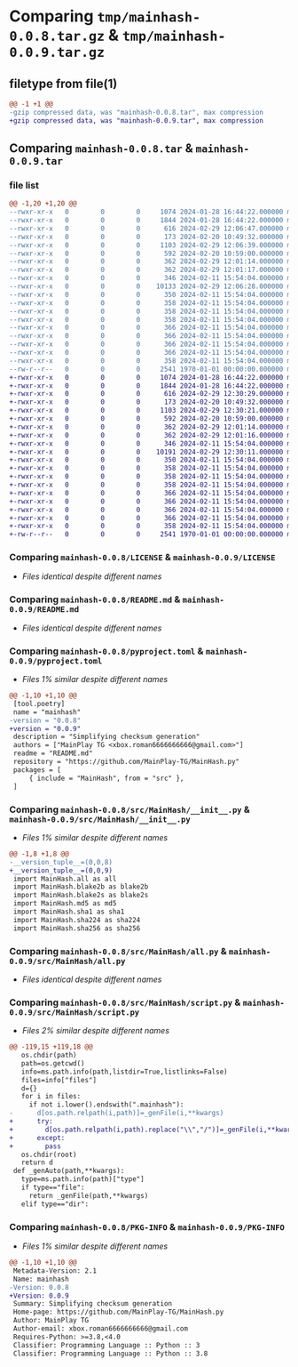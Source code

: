 # Comparing `tmp/mainhash-0.0.8.tar.gz` & `tmp/mainhash-0.0.9.tar.gz`

## filetype from file(1)

```diff
@@ -1 +1 @@
-gzip compressed data, was "mainhash-0.0.8.tar", max compression
+gzip compressed data, was "mainhash-0.0.9.tar", max compression
```

## Comparing `mainhash-0.0.8.tar` & `mainhash-0.0.9.tar`

### file list

```diff
@@ -1,20 +1,20 @@
--rwxr-xr-x   0        0        0     1074 2024-01-28 16:44:22.000000 mainhash-0.0.8/LICENSE
--rwxr-xr-x   0        0        0     1844 2024-01-28 16:44:22.000000 mainhash-0.0.8/README.md
--rwxr-xr-x   0        0        0      616 2024-02-29 12:06:47.000000 mainhash-0.0.8/pyproject.toml
--rwxr-xr-x   0        0        0      173 2024-02-20 10:49:32.000000 mainhash-0.0.8/src/MainHash/__algs.py
--rwxr-xr-x   0        0        0     1103 2024-02-29 12:06:39.000000 mainhash-0.0.8/src/MainHash/__init__.py
--rwxr-xr-x   0        0        0      592 2024-02-20 10:59:00.000000 mainhash-0.0.8/src/MainHash/all.py
--rwxr-xr-x   0        0        0      362 2024-02-29 12:01:14.000000 mainhash-0.0.8/src/MainHash/blake2b.py
--rwxr-xr-x   0        0        0      362 2024-02-29 12:01:17.000000 mainhash-0.0.8/src/MainHash/blake2s.py
--rwxr-xr-x   0        0        0      346 2024-02-11 15:54:04.000000 mainhash-0.0.8/src/MainHash/md5.py
--rwxr-xr-x   0        0        0    10133 2024-02-29 12:06:28.000000 mainhash-0.0.8/src/MainHash/script.py
--rwxr-xr-x   0        0        0      350 2024-02-11 15:54:04.000000 mainhash-0.0.8/src/MainHash/sha1.py
--rwxr-xr-x   0        0        0      358 2024-02-11 15:54:04.000000 mainhash-0.0.8/src/MainHash/sha224.py
--rwxr-xr-x   0        0        0      358 2024-02-11 15:54:04.000000 mainhash-0.0.8/src/MainHash/sha256.py
--rwxr-xr-x   0        0        0      358 2024-02-11 15:54:04.000000 mainhash-0.0.8/src/MainHash/sha384.py
--rwxr-xr-x   0        0        0      366 2024-02-11 15:54:04.000000 mainhash-0.0.8/src/MainHash/sha3_224.py
--rwxr-xr-x   0        0        0      366 2024-02-11 15:54:04.000000 mainhash-0.0.8/src/MainHash/sha3_256.py
--rwxr-xr-x   0        0        0      366 2024-02-11 15:54:04.000000 mainhash-0.0.8/src/MainHash/sha3_384.py
--rwxr-xr-x   0        0        0      366 2024-02-11 15:54:04.000000 mainhash-0.0.8/src/MainHash/sha3_512.py
--rwxr-xr-x   0        0        0      358 2024-02-11 15:54:04.000000 mainhash-0.0.8/src/MainHash/sha512.py
--rw-r--r--   0        0        0     2541 1970-01-01 00:00:00.000000 mainhash-0.0.8/PKG-INFO
+-rwxr-xr-x   0        0        0     1074 2024-01-28 16:44:22.000000 mainhash-0.0.9/LICENSE
+-rwxr-xr-x   0        0        0     1844 2024-01-28 16:44:22.000000 mainhash-0.0.9/README.md
+-rwxr-xr-x   0        0        0      616 2024-02-29 12:30:29.000000 mainhash-0.0.9/pyproject.toml
+-rwxr-xr-x   0        0        0      173 2024-02-20 10:49:32.000000 mainhash-0.0.9/src/MainHash/__algs.py
+-rwxr-xr-x   0        0        0     1103 2024-02-29 12:30:21.000000 mainhash-0.0.9/src/MainHash/__init__.py
+-rwxr-xr-x   0        0        0      592 2024-02-20 10:59:00.000000 mainhash-0.0.9/src/MainHash/all.py
+-rwxr-xr-x   0        0        0      362 2024-02-29 12:01:14.000000 mainhash-0.0.9/src/MainHash/blake2b.py
+-rwxr-xr-x   0        0        0      362 2024-02-29 12:01:16.000000 mainhash-0.0.9/src/MainHash/blake2s.py
+-rwxr-xr-x   0        0        0      346 2024-02-11 15:54:04.000000 mainhash-0.0.9/src/MainHash/md5.py
+-rwxr-xr-x   0        0        0    10191 2024-02-29 12:30:11.000000 mainhash-0.0.9/src/MainHash/script.py
+-rwxr-xr-x   0        0        0      350 2024-02-11 15:54:04.000000 mainhash-0.0.9/src/MainHash/sha1.py
+-rwxr-xr-x   0        0        0      358 2024-02-11 15:54:04.000000 mainhash-0.0.9/src/MainHash/sha224.py
+-rwxr-xr-x   0        0        0      358 2024-02-11 15:54:04.000000 mainhash-0.0.9/src/MainHash/sha256.py
+-rwxr-xr-x   0        0        0      358 2024-02-11 15:54:04.000000 mainhash-0.0.9/src/MainHash/sha384.py
+-rwxr-xr-x   0        0        0      366 2024-02-11 15:54:04.000000 mainhash-0.0.9/src/MainHash/sha3_224.py
+-rwxr-xr-x   0        0        0      366 2024-02-11 15:54:04.000000 mainhash-0.0.9/src/MainHash/sha3_256.py
+-rwxr-xr-x   0        0        0      366 2024-02-11 15:54:04.000000 mainhash-0.0.9/src/MainHash/sha3_384.py
+-rwxr-xr-x   0        0        0      366 2024-02-11 15:54:04.000000 mainhash-0.0.9/src/MainHash/sha3_512.py
+-rwxr-xr-x   0        0        0      358 2024-02-11 15:54:04.000000 mainhash-0.0.9/src/MainHash/sha512.py
+-rw-r--r--   0        0        0     2541 1970-01-01 00:00:00.000000 mainhash-0.0.9/PKG-INFO
```

### Comparing `mainhash-0.0.8/LICENSE` & `mainhash-0.0.9/LICENSE`

 * *Files identical despite different names*

### Comparing `mainhash-0.0.8/README.md` & `mainhash-0.0.9/README.md`

 * *Files identical despite different names*

### Comparing `mainhash-0.0.8/pyproject.toml` & `mainhash-0.0.9/pyproject.toml`

 * *Files 1% similar despite different names*

```diff
@@ -1,10 +1,10 @@
 [tool.poetry]
 name = "mainhash"
-version = "0.0.8"
+version = "0.0.9"
 description = "Simplifying checksum generation"
 authors = ["MainPlay TG <xbox.roman6666666666@gmail.com>"]
 readme = "README.md"
 repository = "https://github.com/MainPlay-TG/MainHash.py"
 packages = [
     { include = "MainHash", from = "src" },
 ]
```

### Comparing `mainhash-0.0.8/src/MainHash/__init__.py` & `mainhash-0.0.9/src/MainHash/__init__.py`

 * *Files 1% similar despite different names*

```diff
@@ -1,8 +1,8 @@
-__version_tuple__=(0,0,8)
+__version_tuple__=(0,0,9)
 import MainHash.all as all
 import MainHash.blake2b as blake2b
 import MainHash.blake2s as blake2s
 import MainHash.md5 as md5
 import MainHash.sha1 as sha1
 import MainHash.sha224 as sha224
 import MainHash.sha256 as sha256
```

### Comparing `mainhash-0.0.8/src/MainHash/all.py` & `mainhash-0.0.9/src/MainHash/all.py`

 * *Files identical despite different names*

### Comparing `mainhash-0.0.8/src/MainHash/script.py` & `mainhash-0.0.9/src/MainHash/script.py`

 * *Files 2% similar despite different names*

```diff
@@ -119,15 +119,18 @@
   os.chdir(path)
   path=os.getcwd()
   info=ms.path.info(path,listdir=True,listlinks=False)
   files=info["files"]
   d={}
   for i in files:
     if not i.lower().endswith(".mainhash"):
-      d[os.path.relpath(i,path)]=_genFile(i,**kwargs)
+      try:
+        d[os.path.relpath(i,path).replace("\\","/")]=_genFile(i,**kwargs)
+      except:
+        pass
   os.chdir(root)
   return d
 def _genAuto(path,**kwargs):
   type=ms.path.info(path)["type"]
   if type=="file":
     return _genFile(path,**kwargs)
   elif type=="dir":
```

### Comparing `mainhash-0.0.8/PKG-INFO` & `mainhash-0.0.9/PKG-INFO`

 * *Files 1% similar despite different names*

```diff
@@ -1,10 +1,10 @@
 Metadata-Version: 2.1
 Name: mainhash
-Version: 0.0.8
+Version: 0.0.9
 Summary: Simplifying checksum generation
 Home-page: https://github.com/MainPlay-TG/MainHash.py
 Author: MainPlay TG
 Author-email: xbox.roman6666666666@gmail.com
 Requires-Python: >=3.8,<4.0
 Classifier: Programming Language :: Python :: 3
 Classifier: Programming Language :: Python :: 3.8
```

